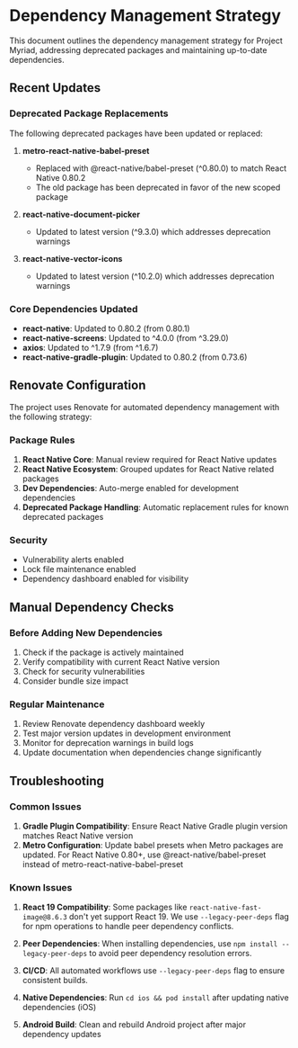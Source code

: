 # Dependency Management Strategy

This document outlines the dependency management strategy for Project Myriad, addressing deprecated packages and maintaining up-to-date dependencies.

## Recent Updates

### Deprecated Package Replacements

The following deprecated packages have been updated or replaced:

1. **metro-react-native-babel-preset** 
   - Replaced with @react-native/babel-preset (^0.80.0) to match React Native 0.80.2
   - The old package has been deprecated in favor of the new scoped package

2. **react-native-document-picker** 
   - Updated to latest version (^9.3.0) which addresses deprecation warnings

3. **react-native-vector-icons**
   - Updated to latest version (^10.2.0) which addresses deprecation warnings

### Core Dependencies Updated

- **react-native**: Updated to 0.80.2 (from 0.80.1)
- **react-native-screens**: Updated to ^4.0.0 (from ^3.29.0)
- **axios**: Updated to ^1.7.9 (from ^1.6.7)
- **react-native-gradle-plugin**: Updated to 0.80.2 (from 0.73.6)

## Renovate Configuration

The project uses Renovate for automated dependency management with the following strategy:

### Package Rules

1. **React Native Core**: Manual review required for React Native updates
2. **React Native Ecosystem**: Grouped updates for React Native related packages
3. **Dev Dependencies**: Auto-merge enabled for development dependencies
4. **Deprecated Package Handling**: Automatic replacement rules for known deprecated packages

### Security

- Vulnerability alerts enabled
- Lock file maintenance enabled
- Dependency dashboard enabled for visibility

## Manual Dependency Checks

### Before Adding New Dependencies

1. Check if the package is actively maintained
2. Verify compatibility with current React Native version
3. Check for security vulnerabilities
4. Consider bundle size impact

### Regular Maintenance

1. Review Renovate dependency dashboard weekly
2. Test major version updates in development environment
3. Monitor for deprecation warnings in build logs
4. Update documentation when dependencies change significantly

## Troubleshooting

### Common Issues

1. **Gradle Plugin Compatibility**: Ensure React Native Gradle plugin version matches React Native version
2. **Metro Configuration**: Update babel presets when Metro packages are updated. For React Native 0.80+, use @react-native/babel-preset instead of metro-react-native-babel-preset

### Known Issues

1. **React 19 Compatibility**: Some packages like `react-native-fast-image@8.6.3` don't yet support React 19. We use `--legacy-peer-deps` flag for npm operations to handle peer dependency conflicts.
2. **Peer Dependencies**: When installing dependencies, use `npm install --legacy-peer-deps` to avoid peer dependency resolution errors.
3. **CI/CD**: All automated workflows use `--legacy-peer-deps` flag to ensure consistent builds.

3. **Native Dependencies**: Run `cd ios && pod install` after updating native dependencies (iOS)
4. **Android Build**: Clean and rebuild Android project after major dependency updates

